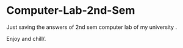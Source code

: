 # Computer-Lab-2nd-Sem

Just saving the answers  of 2nd sem computer lab of my university .

Enjoy and chill/.
